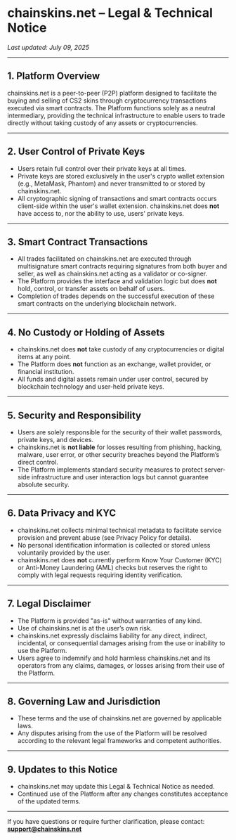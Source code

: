 # chainskins.net – Legal & Technical Notice

_Last updated: July 09, 2025_

---

## 1. Platform Overview

chainskins.net is a peer-to-peer (P2P) platform designed to facilitate the buying and selling of CS2 skins through cryptocurrency transactions executed via smart contracts. The Platform functions solely as a neutral intermediary, providing the technical infrastructure to enable users to trade directly without taking custody of any assets or cryptocurrencies.

---

## 2. User Control of Private Keys

- Users retain full control over their private keys at all times.  
- Private keys are stored exclusively in the user's crypto wallet extension (e.g., MetaMask, Phantom) and never transmitted to or stored by chainskins.net.  
- All cryptographic signing of transactions and smart contracts occurs client-side within the user's wallet extension. chainskins.net does **not** have access to, nor the ability to use, users' private keys.

---

## 3. Smart Contract Transactions

- All trades facilitated on chainskins.net are executed through multisignature smart contracts requiring signatures from both buyer and seller, as well as chainskins.net acting as a validator or co-signer.  
- The Platform provides the interface and validation logic but does **not** hold, control, or transfer assets on behalf of users.  
- Completion of trades depends on the successful execution of these smart contracts on the underlying blockchain network.

---

## 4. No Custody or Holding of Assets

- chainskins.net does **not** take custody of any cryptocurrencies or digital items at any point.  
- The Platform does **not** function as an exchange, wallet provider, or financial institution.  
- All funds and digital assets remain under user control, secured by blockchain technology and user-held private keys.

---

## 5. Security and Responsibility

- Users are solely responsible for the security of their wallet passwords, private keys, and devices.  
- chainskins.net is **not liable** for losses resulting from phishing, hacking, malware, user error, or other security breaches beyond the Platform’s direct control.  
- The Platform implements standard security measures to protect server-side infrastructure and user interaction logs but cannot guarantee absolute security.

---

## 6. Data Privacy and KYC

- chainskins.net collects minimal technical metadata to facilitate service provision and prevent abuse (see Privacy Policy for details).  
- No personal identification information is collected or stored unless voluntarily provided by the user.  
- chainskins.net does **not** currently perform Know Your Customer (KYC) or Anti-Money Laundering (AML) checks but reserves the right to comply with legal requests requiring identity verification.

---

## 7. Legal Disclaimer

- The Platform is provided "as-is" without warranties of any kind.  
- Use of chainskins.net is at the user’s own risk.  
- chainskins.net expressly disclaims liability for any direct, indirect, incidental, or consequential damages arising from the use or inability to use the Platform.  
- Users agree to indemnify and hold harmless chainskins.net and its operators from any claims, damages, or losses arising from their use of the Platform.

---

## 8. Governing Law and Jurisdiction

- These terms and the use of chainskins.net are governed by applicable laws.  
- Any disputes arising from the use of the Platform will be resolved according to the relevant legal frameworks and competent authorities.

---

## 9. Updates to this Notice

- chainskins.net may update this Legal & Technical Notice as needed.  
- Continued use of the Platform after any changes constitutes acceptance of the updated terms.

---

If you have questions or require further clarification, please contact: **[support@chainskins.net](mailto:support@chainskins.net)**
